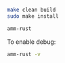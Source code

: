 ```bash
make clean build
sudo make install
```

```bash
amm-rust
```

To enable debug:
```bash
amm-rust -v
```

